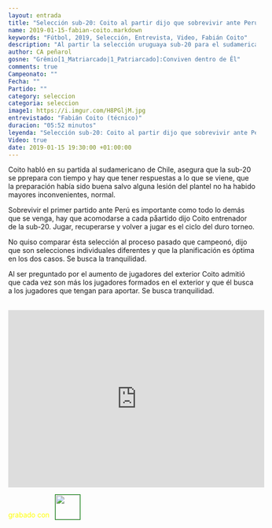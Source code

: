 ```yaml
---
layout: entrada
title: "Selección sub-20: Coito al partir dijo que sobrevivir ante Perú es importante como todo lo demás"
name: 2019-01-15-fabian-coito.markdown
keywords: "Fútbol, 2019, Selección, Entrevista, Video, Fabián Coito"
description: "Al partir la selección uruguaya sub-20 para el sudamericano de Chile fue entrevistado Coito, el entrenador dijo que comparado al proceso pasado que campeonó son selecciones individuales diferentes, se trata de sobrevivir"
author: CA peñarol
gosne: "Grêmio[1_Matriarcado|1_Patriarcado]:Conviven dentro de Êl"
comments: true
Campeonato: ""
Fecha: ""
Partido: ""
category: seleccion
categoria: seleccion
image1: https://i.imgur.com/H8PGljM.jpg
entrevistado: "Fabián Coito (técnico)"
duracion: "05:52 minutos"
leyenda: "Selección sub-20: Coito al partir dijo que sobrevivir ante Perú es importante como todo lo demás"
Video: true
date: 2019-01-15 19:30:00 +01:00:00
---
```


Coito habló en su partida al sudamericano de Chile, asegura que la sub-20 se pprepara con tiempo y hay que tener respuestas a lo que se viene, que la preparación había sido buena salvo alguna lesión del plantel no ha habido mayores inconvenientes, normal.

Sobrevivir el primer partido ante Perú es importante como todo lo demás que se venga, hay que acomodarse a cada påartido dijo Coito entrenador de la sub-20. Jugar, recuperarse y volver a jugar es el ciclo del duro torneo.

No quiso comparar ésta selección al proceso pasado que campeonó, dijo que son selecciones individuales diferentes y que la planificación es óptima en los dos casos. Se busca la tranquilidad.

Al ser preguntado por el aumento de jugadores del exterior Coito admitió que cada vez son más los jugadores formados en el exterior y que él busca a los jugadores que tengan para aportar. Se busca tranquilidad.

<br>

<iframe width="521" height="360" src="https://www.youtube.com/embed/a7DBJ0LNAS8" frameborder="0" allow="accelerometer; autoplay; encrypted-media; gyroscope; picture-in-picture" allowfullscreen></iframe>

<span style="color:yellow;margin-top:0px;">grabado con</span> <a href="http://ffmpeg.org"><img src="{{ site.url }}/images/ffmpeg.png" width="50px" style="border:1px solid green;vertical-align: sub;margin-left:7px;"></a>
